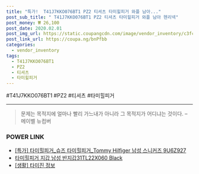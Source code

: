 ```yaml
--- 
title: "특가!  T41J7KKO076BT1 PZ2 티셔츠 타미힐피거 와플 남아..." 
post_sub_title: " T41J7KKO076BT1 PZ2 티셔츠 타미힐피거 와플 남아 헨리넥" 
post_money: ₩ 26,100 
post_date: 2020.02.01 
post_img_url: https://static.coupangcdn.com/image/vendor_inventory/c3fc/7e52c20c4dfdc3b9f38fe38bc1b495594a2b3246d7f2ab1a819582484762.jpg 
post_link_url: https://coupa.ng/bnPfbb 
categories: 
  - vendor_inventory 
tags: 
  - T41J7KKO076BT1 
  - PZ2 
  - 티셔츠 
  - 타미힐피거 
--- 
```

  #T41J7KKO076BT1 #PZ2 #티셔츠 #타미힐피거 
<hr> 

> 문제는 목적지에 얼마나 빨리 가느내가 아니라 그 목적지가 어디냐는 것이다. – 메이벨 뉴컴버 


### POWER LINK

* <a href="https://blog.naver.com/an0733/221786682107" target="_blank">[특가] 타미힐피거_슈즈 타미힐피거_Tommy Hilfiger 남성 스니커즈 9U6Z927</a>
* <a href="https://blog.naver.com/santokki14/221787784050" target="_blank">타미힐피거 지갑 남성 반지갑31TL22X060 Black</a>
* <a href="https://blog.naver.com/santokki14/221774665535" target="_blank"> [생활] 타미진 정보 </a>
